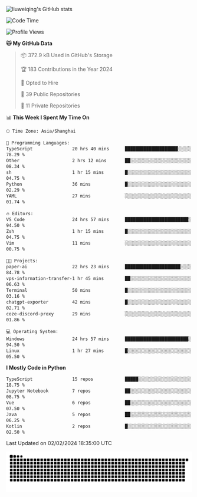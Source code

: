 ![liuweiqing's GitHub stats](https://github-readme-stats.vercel.app/api?username=14790897&show_icons=true&locale=cn&include_all_commits=true&count_private=true)

<!--START_SECTION:waka-->
![Code Time](http://img.shields.io/badge/Code%20Time-700%20hrs%209%20mins-blue)

![Profile Views](http://img.shields.io/badge/Profile%20Views-37-blue)

**🐱 My GitHub Data** 

> 📦 372.9 kB Used in GitHub's Storage 
 > 
> 🏆 183 Contributions in the Year 2024
 > 
> 💼 Opted to Hire
 > 
> 📜 39 Public Repositories 
 > 
> 🔑 11 Private Repositories 
 > 
📊 **This Week I Spent My Time On** 

```text
🕑︎ Time Zone: Asia/Shanghai

💬 Programming Languages: 
TypeScript               20 hrs 40 mins      ████████████████████░░░░░   78.29 % 
Other                    2 hrs 12 mins       ██░░░░░░░░░░░░░░░░░░░░░░░   08.34 % 
sh                       1 hr 15 mins        █░░░░░░░░░░░░░░░░░░░░░░░░   04.75 % 
Python                   36 mins             █░░░░░░░░░░░░░░░░░░░░░░░░   02.29 % 
YAML                     27 mins             ░░░░░░░░░░░░░░░░░░░░░░░░░   01.74 % 

🔥 Editors: 
VS Code                  24 hrs 57 mins      ████████████████████████░   94.50 % 
Zsh                      1 hr 15 mins        █░░░░░░░░░░░░░░░░░░░░░░░░   04.75 % 
Vim                      11 mins             ░░░░░░░░░░░░░░░░░░░░░░░░░   00.75 % 

🐱‍💻 Projects: 
paper-ai                 22 hrs 23 mins      █████████████████████░░░░   84.78 % 
vps-information-transfer-1 hr 45 mins        ██░░░░░░░░░░░░░░░░░░░░░░░   06.63 % 
Terminal                 50 mins             █░░░░░░░░░░░░░░░░░░░░░░░░   03.16 % 
chatgpt-exporter         42 mins             █░░░░░░░░░░░░░░░░░░░░░░░░   02.71 % 
coze-discord-proxy       29 mins             ░░░░░░░░░░░░░░░░░░░░░░░░░   01.86 % 

💻 Operating System: 
Windows                  24 hrs 57 mins      ████████████████████████░   94.50 % 
Linux                    1 hr 27 mins        █░░░░░░░░░░░░░░░░░░░░░░░░   05.50 % 
```

**I Mostly Code in Python** 

```text
TypeScript               15 repos            █████░░░░░░░░░░░░░░░░░░░░   18.75 % 
Jupyter Notebook         7 repos             ██░░░░░░░░░░░░░░░░░░░░░░░   08.75 % 
Vue                      6 repos             ██░░░░░░░░░░░░░░░░░░░░░░░   07.50 % 
Java                     5 repos             ██░░░░░░░░░░░░░░░░░░░░░░░   06.25 % 
Kotlin                   2 repos             █░░░░░░░░░░░░░░░░░░░░░░░░   02.50 % 
```




 Last Updated on 02/02/2024 18:35:00 UTC
<!--END_SECTION:waka-->

<picture>
  <source media="(prefers-color-scheme: dark)" srcset="https://raw.githubusercontent.com/14790897/14790897/output/github-contribution-grid-snake-dark.svg" />
  <source media="(prefers-color-scheme: light)" srcset="https://raw.githubusercontent.com/14790897/14790897/output/github-contribution-grid-snake.svg" />
  <img alt="github-snake" src="https://raw.githubusercontent.com/14790897/14790897/output/github-contribution-grid-snake.svg" />
</picture>
